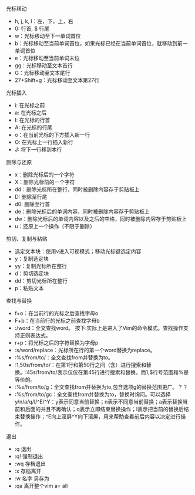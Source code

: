 
光标移动

- h, j, k, l：左，下，上，右
- 0: 行首, $ 行尾
- w：光标移动至下一单词首位
- b：光标移动至当前单词首位，如果光标已经在当前单词首位，就移动到前一单词首位
- e：光标移动至当前单词末位
- gg：光标移动至文本首行
- G：光标移动至文本尾行
- 27+Shift+g：光标移动至文本第27行

光标插入
- i: 在光标之前
- a: 在光标之后
- I: 在光标的行首
- A: 在光标的行尾
- o：在当前光标的下方插入新一行
- O: 在光标上一行插入新行
- J: 将下一行移到本行

删除与还原

- x：删除光标后的一个字符
- X：删除光标前的一个字符
- dd：删除光标所在整行，同时被删除内容存于剪贴板上
- D: 删除至行尾
- d0: 删除至行首
- de：删除光标后的单词内容，同时被删除内容存于剪贴板上
- dw：删除光标后的单词内容以及之后的空格，同时被删除内容存于剪贴板上
- u：还原上一个操作（不限于删除）

剪切、复制与粘贴

- 选定文本块：使用v进入可视模式；移动光标键选定内容
- y：复制选定块
- yy：复制光标所在整行
- d：剪切选定块
- dd：剪切光标所在整行
- p：粘贴文本

查找与替换

- f+o：在当前行的光标之后查找字母o
- F+b：在当前行的光标之前查找字母b
- :/word：全文查找word。 按下:实际上是进入了Vim的命令模式。查找操作支持正则表达式。
- r+p：将光标之后的字符替换为字母p
- :s/word/replace：光标所在行的第一个word替换为replace。
- :%s/from/to/：全文查找from并替换为to。
- :1,50s/from/to/：在第1行和第50行之间（含）进行搜索和替换。:45s/from/to/表示仅仅在第45行进行搜索和替换。而1,$行号范围和%是等价的。
- :%s/from/to/g：全文查找from并替换为to,包含选项g的替换范围更广。？？
- :%s/from/to/gc：全文查找from并替换为to，替换时询问。可以选择y/n/a/q/l/^E/^Y：y表示同意当前替换；n表示不同意当前替换；a表示替换当前和后面的并且不再确认；q表示立即结束替换操作；l表示把当前的替换后结束替换操作；^E向上滚屏^Y向下滚屏，用来帮助查看前后内容以决定进行操作。

退出

- :q 退出
- :q! 强制退出
- :wq 存档退出
- :x 存档离开
- :w 名字 另存为
- :qa 离开整个vim a= all
